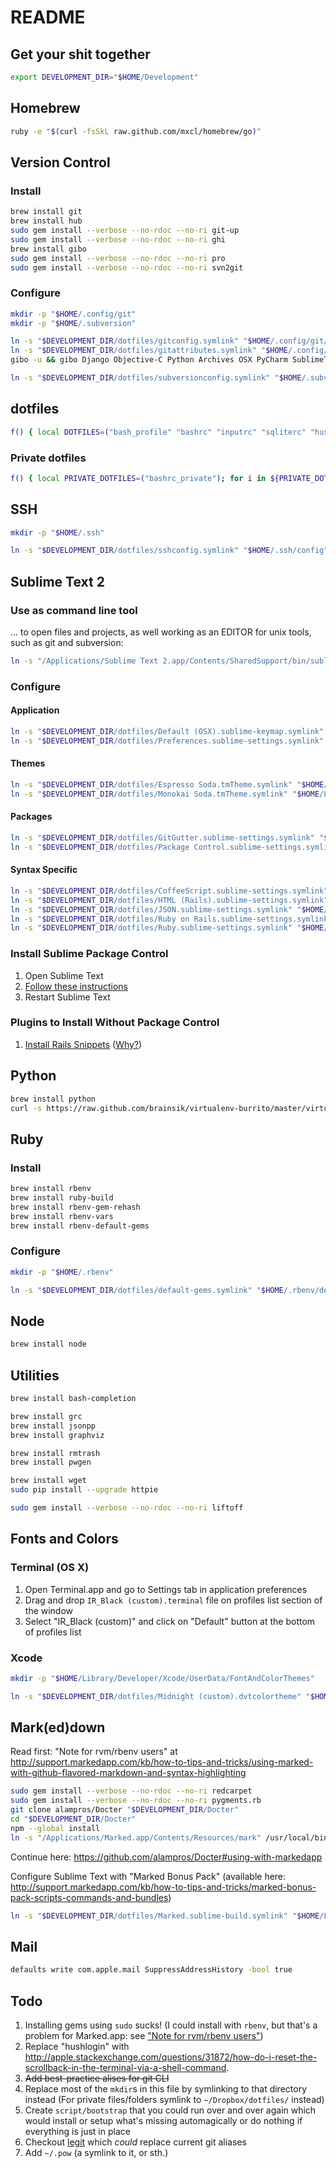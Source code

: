README
======

Get your shit together
----------------------

```bash
export DEVELOPMENT_DIR="$HOME/Development"
```

Homebrew
--------

```bash
ruby -e "$(curl -fsSkL raw.github.com/mxcl/homebrew/go)"
```

Version Control
---------------

### Install

```bash
brew install git
brew install hub
sudo gem install --verbose --no-rdoc --no-ri git-up
sudo gem install --verbose --no-rdoc --no-ri ghi
brew install gibo
sudo gem install --verbose --no-rdoc --no-ri pro
sudo gem install --verbose --no-rdoc --no-ri svn2git
```

### Configure

```bash
mkdir -p "$HOME/.config/git"
mkdir -p "$HOME/.subversion"

ln -s "$DEVELOPMENT_DIR/dotfiles/gitconfig.symlink" "$HOME/.config/git/config"
ln -s "$DEVELOPMENT_DIR/dotfiles/gitattributes.symlink" "$HOME/.config/git/attributes"
gibo -u && gibo Django Objective-C Python Archives OSX PyCharm SublimeText SVN Ruby Rails > "$HOME/.config/git/ignore"

ln -s "$DEVELOPMENT_DIR/dotfiles/subversionconfig.symlink" "$HOME/.subversion/config"
```

dotfiles
--------

```bash
f() { local DOTFILES=("bash_profile" "bashrc" "inputrc" "sqliterc" "hushlogin" "gemrc"); for i in ${DOTFILES[@]}; do ln -s "$DEVELOPMENT_DIR/dotfiles/$i.symlink" "$HOME/.$i"; done }; f; unset -f f;
```

### Private dotfiles

```bash
f() { local PRIVATE_DOTFILES=("bashrc_private"); for i in ${PRIVATE_DOTFILES[@]}; do ln -s "$HOME/Dropbox/dotfiles/$i.symlink" "$HOME/.$i"; done }; f; unset -f f;
```

SSH
---

```bash
mkdir -p "$HOME/.ssh"

ln -s "$DEVELOPMENT_DIR/dotfiles/sshconfig.symlink" "$HOME/.ssh/config"
```

Sublime Text 2
--------------

### Use as command line tool

... to open files and projects, as well working as an EDITOR for unix tools, such as git and subversion:

```bash
ln -s "/Applications/Sublime Text 2.app/Contents/SharedSupport/bin/subl" /usr/local/bin/subl
```

### Configure

#### Application

```bash
ln -s "$DEVELOPMENT_DIR/dotfiles/Default (OSX).sublime-keymap.symlink" "$HOME/Library/Application Support/Sublime Text 2/Packages/User/Default (OSX).sublime-keymap"
ln -s "$DEVELOPMENT_DIR/dotfiles/Preferences.sublime-settings.symlink" "$HOME/Library/Application Support/Sublime Text 2/Packages/User/Preferences.sublime-settings"
```

#### Themes

```bash
ln -s "$DEVELOPMENT_DIR/dotfiles/Espresso Soda.tmTheme.symlink" "$HOME/Library/Application Support/Sublime Text 2/Packages/User/Espresso Soda.tmTheme"
ln -s "$DEVELOPMENT_DIR/dotfiles/Monokai Soda.tmTheme.symlink" "$HOME/Library/Application Support/Sublime Text 2/Packages/User/Monokai Soda.tmTheme"
```

#### Packages

```bash
ln -s "$DEVELOPMENT_DIR/dotfiles/GitGutter.sublime-settings.symlink" "$HOME/Library/Application Support/Sublime Text 2/Packages/User/GitGutter.sublime-settings"
ln -s "$DEVELOPMENT_DIR/dotfiles/Package Control.sublime-settings.symlink" "$HOME/Library/Application Support/Sublime Text 2/Packages/User/Package Control.sublime-settings"
```
#### Syntax Specific

```bash
ln -s "$DEVELOPMENT_DIR/dotfiles/CoffeeScript.sublime-settings.symlink" "$HOME/Library/Application Support/Sublime Text 2/Packages/User/CoffeeScript.sublime-settings"
ln -s "$DEVELOPMENT_DIR/dotfiles/HTML (Rails).sublime-settings.symlink" "$HOME/Library/Application Support/Sublime Text 2/Packages/User/HTML (Rails).sublime-settings"
ln -s "$DEVELOPMENT_DIR/dotfiles/JSON.sublime-settings.symlink" "$HOME/Library/Application Support/Sublime Text 2/Packages/User/JSON.sublime-settings"
ln -s "$DEVELOPMENT_DIR/dotfiles/Ruby on Rails.sublime-settings.symlink" "$HOME/Library/Application Support/Sublime Text 2/Packages/User/Ruby on Rails.sublime-settings"
ln -s "$DEVELOPMENT_DIR/dotfiles/Ruby.sublime-settings.symlink" "$HOME/Library/Application Support/Sublime Text 2/Packages/User/Ruby.sublime-settings"
```

### Install Sublime Package Control

 1. Open Sublime Text
 2. [Follow these instructions](http://wbond.net/sublime_packages/package_control/installation)
 3. Restart Sublime Text

### Plugins to Install Without Package Control

 1. [Install Rails Snippets](https://github.com/tadast/sublime-rails-snippets/#readme) ([Why?](https://github.com/tadast/sublime-rails-snippets/issues/8))

Python
------

```bash
brew install python
curl -s https://raw.github.com/brainsik/virtualenv-burrito/master/virtualenv-burrito.sh | exclude_profile=1 $SHELL
```

Ruby
----

### Install

```bash
brew install rbenv
brew install ruby-build
brew install rbenv-gem-rehash
brew install rbenv-vars
brew install rbenv-default-gems
```

### Configure

```bash
mkdir -p "$HOME/.rbenv"

ln -s "$DEVELOPMENT_DIR/dotfiles/default-gems.symlink" "$HOME/.rbenv/default-gems"
```

Node
----

```bash
brew install node
```

Utilities
---------

```bash
brew install bash-completion

brew install grc
brew install jsonpp
brew install graphviz

brew install rmtrash
brew install pwgen

brew install wget
sudo pip install --upgrade httpie

sudo gem install --verbose --no-rdoc --no-ri liftoff
```

Fonts and Colors
----------------

### Terminal (OS X)

1. Open Terminal.app and go to Settings tab in application preferences
2. Drag and drop `IR_Black (custom).terminal` file on profiles list section of the window
3. Select "IR_Black (custom)" and click on "Default" button at the bottom of profiles list

### Xcode

```bash
mkdir -p "$HOME/Library/Developer/Xcode/UserData/FontAndColorThemes"

ln -s "$DEVELOPMENT_DIR/dotfiles/Midnight (custom).dvtcolortheme" "$HOME/Library/Developer/Xcode/UserData/FontAndColorThemes/Midnight (custom).dvtcolortheme"
```

Mark(ed)down
------------

Read first: "Note for rvm/rbenv users" at http://support.markedapp.com/kb/how-to-tips-and-tricks/using-marked-with-github-flavored-markdown-and-syntax-highlighting

```bash
sudo gem install --verbose --no-rdoc --no-ri redcarpet
sudo gem install --verbose --no-rdoc --no-ri pygments.rb
git clone alampros/Docter "$DEVELOPMENT_DIR/Docter"
cd "$DEVELOPMENT_DIR/Docter"
npm --global install
ln -s "/Applications/Marked.app/Contents/Resources/mark" /usr/local/bin/mark
```

Continue here: https://github.com/alampros/Docter#using-with-markedapp

Configure Sublime Text with "Marked Bonus Pack" (available here: http://support.markedapp.com/kb/how-to-tips-and-tricks/marked-bonus-pack-scripts-commands-and-bundles)

```bash
ln -s "$DEVELOPMENT_DIR/dotfiles/Marked.sublime-build.symlink" "$HOME/Library/Application Support/Sublime Text 2/Packages/User/Marked.sublime-build"
```

Mail
----

```bash
defaults write com.apple.mail SuppressAddressHistory -bool true
```

Todo
----

 1. Installing gems using `sudo` sucks! (I could install with `rbenv`, but that's a problem for Marked.app: see ["Note for rvm/rbenv users"](http://support.markedapp.com/kb/how-to-tips-and-tricks/using-marked-with-github-flavored-markdown-and-syntax-highlighting))
 2. Replace "hushlogin" with http://apple.stackexchange.com/questions/31872/how-do-i-reset-the-scrollback-in-the-terminal-via-a-shell-command.
 3. ~~Add best-practice alises for git CLI~~
 4. Replace most of the `mkdir`s in this file by symlinking to that directory instead (For private files/folders symlink to `~/Dropbox/dotfiles/` instead)
 5. Create `script/bootstrap` that you could run over and over again which would install or setup what's missing automagically or do nothing if everything is just in place
 6. Checkout [legit](https://github.com/kennethreitz/legit) which *could* replace current git aliases
 7. Add `~/.pow` (a symlink to it, or sth.)
